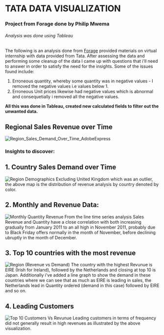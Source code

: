 # TATA DATA VISUALIZATION 
### Project from Forage done by Philip Mwema
###### Analysis was done using Tableau

The following is an analysis done from [Forage](https://www.theforage.com/virtual-internships/MyXvBcppsW2FkNYCX?ref=oTHjxvZrjokS5pYQ5) provided materials on virtual internship with data provided from Tata. 
After assessing the data and performing some cleanup of the data I came up with questions that i'll need to answer in order to satisfy the need for the insights.
Some of the issues found include:
  1. Erroneous quantity, whereby some quantity was in negative values -  I removed the negative values i.e values below 1.
  2. Erroneous Unit prices likewise had negative values which is abnormal and consequetially i removed all the negative values.
  
**All this was done in Tableau, created new calculated fields to filter out the unwanted data.**
## Regional Sales Revenue over Time
![Region_Sales_Demand_Over_Time_AdobeExpress](https://github.com/mwemaphil/Tata-Data-Visualisation/assets/45120853/f5007cca-54c7-46c5-91fb-bf6a93e31d63)

### Insights to discover:
## 1. Country Sales Demand over Time
![Region Demographics](https://github.com/mwemaphil/Tata-Data-Visualisation/assets/45120853/4d5eea31-18e3-4e14-86dd-693589c59bbc)
Excluding United Kingdom which was an outlier, the above map is the distribution of revenue analysis by country denoted by color.

## 2. Monthly and Revenue Data:
![Monthly Quantity   Revenue](https://github.com/mwemaphil/Tata-Data-Visualisation/assets/45120853/6ec0ce0b-8dca-4e71-8390-0ab0b697ae9d)
From the line time series analysis Sales Revenue and Quantity have a close correlation with both increasing gradually from January 2011 to an all high in November 2011, probably due to Black Friday offers normally in the month of November, before declining ubruptly in the month of December.

## 3. Top 10 countries with the most revenue
![Region (Revenue vs Demand)](https://github.com/mwemaphil/Tata-Data-Visualisation/assets/45120853/19ce6010-5445-45df-8440-3880dac0f032)
The country with the highest Revunue is EIRE (Irish for Ireland), followed by the Netherlands and closing at top 10 is Japan.
Additionally i've added a line graph to show the demand in these countries where we can see that as much as EIRE is leading in sales, the Netherlands lead in Quantity ordered (demand in this case) followed by EIRE and so on.

## 4. Leading Customers
![Top 10 Customers Vs Revunue](https://github.com/mwemaphil/Tata-Data-Visualisation/assets/45120853/098084d5-731d-4d4e-ad39-9e16c7f676c1)
Leading customers in terms of frequency did not generally  result in high revenues as illustrated by the above visualization.
